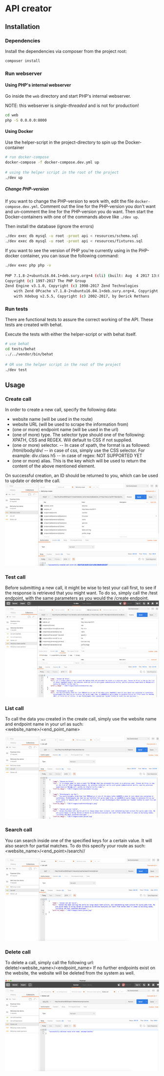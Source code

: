 # API creator

## Installation

### Dependencies
Install the dependencies via composer from the project root:

```bash
composer install
```

### Run webserver

#### Using PHP's internal webserver
Go inside the `web` directory and start PHP's internal webserver.

NOTE: this webserver is _single-threaded_ and is not for production!

```bash
cd web
php -S 0.0.0.0:8000
````

#### Using Docker
Use the helper-script in the project-directory to spin up the Docker-container

```bash
# run docker-compose
docker-compose -f docker-compose.dev.yml up

# using the helper script in the root of the project
./dev up
```

##### Change PHP-version
If you want to change the PHP-version to work with, edit the file `docker-compose.dev.yml`.
Comment out the line for the PHP-version you don't want and un-comment the line for
the PHP-version you do want. Then start the Docker-containers with one of the commands above
like `./dev up`.

Then install the database (ignore the errors)
```bash
./dev exec db mysql -u root -proot api < resources/schema.sql
./dev exec db mysql -u root -proot api < resources/fixtures.sql
```

If you want to see the version of PHP you're currently using in the PHP-docker container,
you can issue the following command:
```bash
./dev exec php php -v

PHP 7.1.8-2+ubuntu16.04.1+deb.sury.org+4 (cli) (built: Aug  4 2017 13:04:12) ( NTS )
Copyright (c) 1997-2017 The PHP Group
Zend Engine v3.1.0, Copyright (c) 1998-2017 Zend Technologies
    with Zend OPcache v7.1.8-2+ubuntu16.04.1+deb.sury.org+4, Copyright (c) 1999-2017, by Zend Technologies
    with Xdebug v2.5.5, Copyright (c) 2002-2017, by Derick Rethans
```
### Run tests
There are functional tests to assure the correct working of the API.
These tests are created with behat.

Execute the tests with either the helper-script or with behat itself.
```bash
# use behat
cd tests/behat
../../vendor/bin/behat

# OR use the helper script in the root of the project
./dev test
```

## Usage

### Create call

In order to create a new call, specify the following data:
- website name (will be used in the route)
- website URL (will be used to scrape the information from)
- (one or more) endpoint name (will be used in the url)
- (one of more) type. The selector type should one of the following: XPATH, CSS and REGEX. Will default to CSS if not supplied.
- (one or more) selector. 
-- In case of xpath, the format is as followed: /html/body/div/
-- in case of css, simply use the CSS selector. For example: div.class h5
-- in case of regex: NOT SUPPORTED YET
- (one or more) alias. This is the key which will be used to return the content of the above mentioned element.

On successful creation, an ID should be returned to you, which can be used to update or delete the call.
![Create call](web/images/usage_create_call.png)
 
### Test call

Before submitting a new call, it might be wise to test your call first, to see if the response is retrieved that you might want.
To do so, simply call the /test endpoint, with the same parameters as you would the /create endpoint. 
![Test call](web/images/usage_test_call.png)
 
### List call

To call the data you created in the create call, simply use the website name and endpoint name in your url as such:
<website_name>/<end_point_name>

![list call](web/images/usage_list_call.png) 

### Search call
You can search inside one of the specified keys for a certain value. It will also search for partial matches.
To do this specify your route as such: <website_name>/<end_point>/search/<key>/<query>

![Search call](web/images/usage_search.png)

### Delete call

To delete a call, simply call the following url: delete/<website_name>/<endpoint_name>
If no further endpoints exist on the website, the website will be deleted from the system as well.

![Search call](web/images/usage_delete_call.png)
